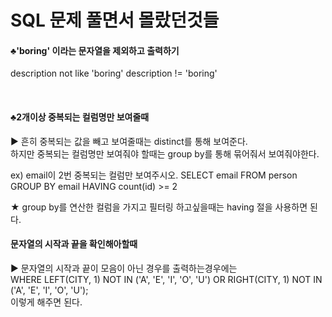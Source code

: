 # SQL 문제 풀면서 몰랐던것들 

#### ♣'boring' 이라는 문자열을 제외하고 출력하기 
  description not like 'boring'
  description != 'boring'
  
  
&nbsp;  
#### ♣2개이상 중복되는 컬럼명만 보여줄때 

▶ 흔히 중복되는 값을 빼고 보여줄때는 distinct를 통해 보여준다.  
하지만 중복되는 컬럼명만 보여줘야 할때는 group by를 통해 묶어줘서 보여줘야한다. 

ex) email이 2번 중복되는 컬럼만 보여주시오. 
  SELECT email FROM person
  GROUP BY email
  HAVING count(id) >= 2  
  
★ group by를 연산한 컬럼을 가지고 필터링 하고싶을때는 having 절을 사용하면 된다. 


#### 문자열의 시작과 끝을 확인해아할때 

▶ 문자열의 시작과 끝이 모음이 아닌 경우를 출력하는경우에는  
WHERE LEFT(CITY, 1) NOT IN ('A', 'E', 'I', 'O', 'U')
      OR RIGHT(CITY, 1) NOT IN ('A', 'E', 'I', 'O', 'U');  
이렇게 해주면 된다. 

